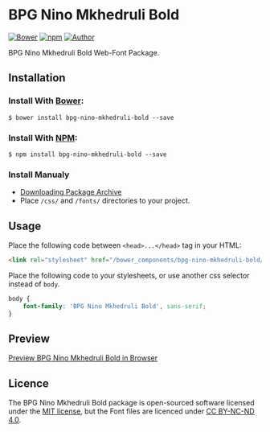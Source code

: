 # BPG Nino Mkhedruli Bold

[![Bower](https://img.shields.io/bower/v/bpg-nino-mkhedruli-bold.svg)](http://bower.io/search/?q=bpg-nino-mkhedruli-bold)
[![npm](https://img.shields.io/npm/v/bpg-nino-mkhedruli-bold.svg)](https://www.npmjs.com/package/bpg-nino-mkhedruli-bold)
[![Author](https://img.shields.io/badge/Font_Author-Besarion_Gugushvili-blue.svg)](https://github.com/web-fonts/bpg-nino-mkhedruli-bold)

BPG Nino Mkhedruli Bold Web-Font Package.

## Installation

### Install With [Bower](http://bower.io):

```
$ bower install bpg-nino-mkhedruli-bold --save
```

### Install With [NPM](https://www.npmjs.com):

```
$ npm install bpg-nino-mkhedruli-bold --save
```

### Install Manualy

* [Downloading Package Archive](https://github.com/web-fonts/bpg-nino-mkhedruli-bold/archive/master.zip)
* Place `/css/` and `/fonts/` directories to your project.

## Usage

Place the following code between `<head>...</head>` tag in your HTML:

```html
<link rel="stylesheet" href="/bower_components/bpg-nino-mkhedruli-bold/css/bpg-nino-mkhedruli-bold.css">
```

Place the following code to your stylesheets, or use another css selector instead of `body`.

```css
body {
    font-family: 'BPG Nino Mkhedruli Bold', sans-serif;
}
```

## Preview

[Preview BPG Nino Mkhedruli Bold in Browser](http://web-fonts.ge/bpg-nino-mkhedruli-bold)

## Licence

The BPG Nino Mkhedruli Bold package is open-sourced software licensed under the [MIT license](http://opensource.org/licenses/MIT), but the Font files are licenced under [CC BY-NC-ND 4.0](http://creativecommons.org/licenses/by-nc-nd/4.0/).